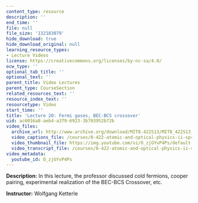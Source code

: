 ```yaml
---
content_type: resource
description: ''
end_time: ''
file: null
file_size: '132183079'
hide_download: true
hide_download_original: null
learning_resource_types:
- Lecture Videos
license: https://creativecommons.org/licenses/by-nc-sa/4.0/
ocw_type: ''
optional_tab_title: ''
optional_text: ''
parent_title: Video Lectures
parent_type: CourseSection
related_resources_text: ''
resource_index_text: ''
resourcetype: Video
start_time: ''
title: 'Lecture 20: Fermi gases, BEC-BCS crossover'
uid: ac6016a8-aeb4-a379-6923-3b793952b72b
video_files:
  archive_url: http://www.archive.org/download/MIT8.422S13/MIT8_422S13_lec20_300k.mp4
  video_captions_file: /courses/8-422-atomic-and-optical-physics-ii-spring-2013/9b346fdac43d589f98b24ca43ada4374_O_zjGYvP4Ps.vtt
  video_thumbnail_file: https://img.youtube.com/vi/O_zjGYvP4Ps/default.jpg
  video_transcript_file: /courses/8-422-atomic-and-optical-physics-ii-spring-2013/d2d261fac778af07b7d634601de30e17_O_zjGYvP4Ps.pdf
video_metadata:
  youtube_id: O_zjGYvP4Ps
---
```


**Description:** In this lecture, the professor discussed cold fermions, cooper pairing, experimental realization of the BEC-BCS Crossover, etc.

**Instructor:** Wolfgang Ketterle

